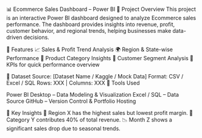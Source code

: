 📊 Ecommerce Sales Dashboard – Power BI
🔹 Project Overview
This project is an interactive Power BI dashboard designed to analyze Ecommerce sales performance. The dashboard provides insights into revenue, profit, customer behavior, and regional trends, helping businesses make data-driven decisions.

🔹 Features
📈 Sales & Profit Trend Analysis
🌍 Region & State-wise Performance
🛒 Product Category Insights
👥 Customer Segment Analysis
🎯 KPIs for quick performance overview

🔹 Dataset
Source: [Dataset Name / Kaggle / Mock Data]
Format: CSV / Excel / SQL
Rows: XXX | Columns: XXX
🔹 Tools Used

Power BI Desktop – Data Modeling & Visualization
Excel / SQL – Data Source
GitHub – Version Control & Portfolio Hosting

🔹 Key Insights
🔺 Region X has the highest sales but lowest profit margin.
🛒 Category Y contributes 40% of total revenue.
📉 Month Z shows a significant sales drop due to seasonal trends.
